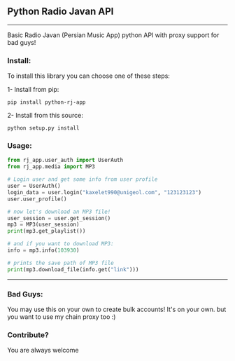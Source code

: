 ## Python Radio Javan API
<hr/>

Basic Radio Javan (Persian Music App) python API with proxy support for bad guys!

### Install: 

To install this library you can choose one of these steps:

1- Install from pip:
```
pip install python-rj-app
```

2- Install from this source:

```
python setup.py install
```

### Usage:
```python
from rj_app.user_auth import UserAuth
from rj_app.media import MP3

# Login user and get some info from user profile
user = UserAuth()
login_data = user.login("kaxelet990@unigeol.com", "123123123")
user.user_profile()

# now let's download an MP3 file!
user_session = user.get_session()
mp3 = MP3(user_session)
print(mp3.get_playlist())

# and if you want to download MP3:
info = mp3.info(103930)

# prints the save path of MP3 file
print(mp3.download_file(info.get("link")))
```

<hr/>

### Bad Guys:
You may use this on your own to create bulk accounts! It's on your own. but you want to use my chain proxy too :)

### Contribute?
You are always welcome
